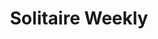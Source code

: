 ---
ee_id: '4167'
site: '1'
type: '2'
long_id: 2012 068 Solitaire Weekly
url: 2012-068-solitaire-weekly
year: '2012'
medium: 'Webisode series, Tumblr, Youtube, Facebook, & Twitter accounts. '
commission:
add_credit:
dims:
pitch: "​Webisode series (featuring screen cast computer solitaire), and associated
  social media accounts :/"
ps: "​This series ran every week for a year. During that time I didn’t bother to tell
  anyone about it (oops). While this series was running only a handful of people saw
  it, mostly bots. Definitely one of the projects I am most proud of."
live_url: http://www.solitaire-weekly.com
related: |-
  [4115] [2013-169-freshbuzz] 2013-169 Freshbuzz
  [4130] [2014-032-so-shines-a-good-deed-in-a-weary-world] 2014-032 So shines a good deed in a weary world
  [4131] [2014-31-max-perks] 2014--31 Max Perks
  [4132] [2014-030-ideas-in-action] 2014-030 Ideas In Action
title: Solitaire Weekly
youtube:
imgs: solitaire-weekly-2012-068-full-database-ih.jpg
subheading:
year2: '2013'
download:
add_credits:
related_code:
! '':
layout: things-i-made
---